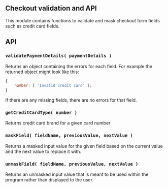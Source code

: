 ## Checkout validation and API

This module contains functions to validate and mask checkout form fields such as credit card fields.

## API

### `validatePaymentDetails( paymentDetails )`

Returns an object containing the errors for each field. For example the returned object might look like this:

```js
{
	number: [ 'Invalid credit card' ];
}
```

If there are any missing fields, there are no errors for that field.

### `getCreditCardType( number )`

Returns credit card brand for a given card number

### `maskField( fieldName, previousValue, nextValue )`

Returns a masked input value for the given field based on the current value and the next value to replace it with.

### `unmaskField( fieldName, previousValue, nextValue )`

Returns an unmasked input value that is meant to be used within the program rather than displayed to the user.
